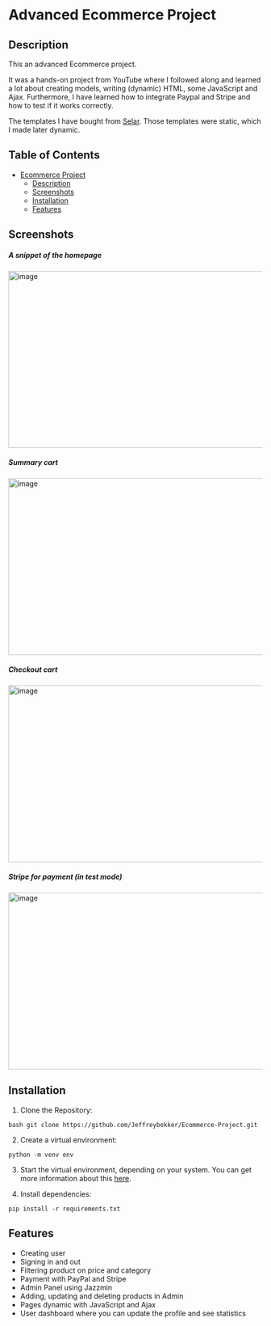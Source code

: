 # Advanced Ecommerce Project

## Description
<p>This an advanced Ecommerce project.</p>
<p>It was a hands-on project from YouTube where I followed along and learned a lot about creating models, writing (dynamic) HTML, some JavaScript and Ajax.
Furthermore, I have learned how to integrate Paypal and Stripe and how to test if it works correctly.</p>
<p>The templates I have bought from <a href="https://selar.co/ecommerce-source-code">Selar</a>. Those templates were static, which I made later dynamic.</p>

## Table of Contents
* [Ecommerce Project](#ecommerce-project)
  * [Description](#description)
  * [Screenshots](#screenshots)
  * [Installation](#installation)
  * [Features](#features)

## Screenshots

##### A snippet of the homepage
<img src="https://github.com/user-attachments/assets/4f27c904-88e7-4460-bff8-17195a879a68" alt="image" width="700" height="350">

##### Summary cart
<img src="https://github.com/user-attachments/assets/1e9731cc-b76e-4df2-922c-50b4c23ea4b2" alt="image" width="700" height="350">

##### Checkout cart
<img src="https://github.com/user-attachments/assets/89f7a1cb-2783-4880-bc67-c4fd57166781" alt="image" width="700" height="350">

##### Stripe for payment (in test mode)
<img src="https://github.com/user-attachments/assets/5c3df542-af73-42bf-8fee-85e015eb0bfd" alt="image" width="700" height="350">

## Installation
1. Clone the Repository:
```
bash git clone https://github.com/Jeffreybekker/Ecommerce-Project.git
```
2. Create a virtual environment:
```
python -m venv env
```
3. Start the virtual environment, depending on your system. You can get more information about this <a href="https://docs.python.org/3/tutorial/venv.html">here</a>.

4. Install dependencies:
```
pip install -r requirements.txt
```

## Features
* Creating user
* Signing in and out
* Filtering product on price and category
* Payment with PayPal and Stripe
* Admin Panel using Jazzmin
* Adding, updating and deleting products in Admin
* Pages dynamic with JavaScript and Ajax
* User dashboard where you can update the profile and see statistics
